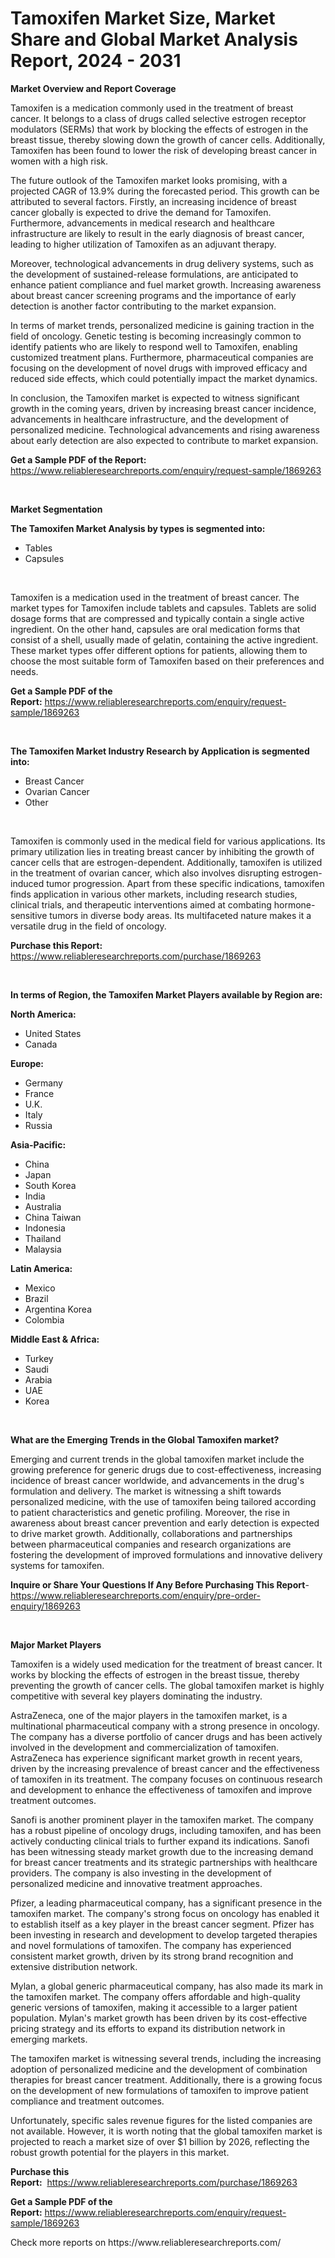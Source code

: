 <p><h1>Tamoxifen Market Size, Market Share and Global Market Analysis Report, 2024 - 2031</h1></p><p><strong>Market Overview and Report Coverage</strong></p>
<p><p>Tamoxifen is a medication commonly used in the treatment of breast cancer. It belongs to a class of drugs called selective estrogen receptor modulators (SERMs) that work by blocking the effects of estrogen in the breast tissue, thereby slowing down the growth of cancer cells. Additionally, Tamoxifen has been found to lower the risk of developing breast cancer in women with a high risk.</p><p>The future outlook of the Tamoxifen market looks promising, with a projected CAGR of 13.9% during the forecasted period. This growth can be attributed to several factors. Firstly, an increasing incidence of breast cancer globally is expected to drive the demand for Tamoxifen. Furthermore, advancements in medical research and healthcare infrastructure are likely to result in the early diagnosis of breast cancer, leading to higher utilization of Tamoxifen as an adjuvant therapy.</p><p>Moreover, technological advancements in drug delivery systems, such as the development of sustained-release formulations, are anticipated to enhance patient compliance and fuel market growth. Increasing awareness about breast cancer screening programs and the importance of early detection is another factor contributing to the market expansion.</p><p>In terms of market trends, personalized medicine is gaining traction in the field of oncology. Genetic testing is becoming increasingly common to identify patients who are likely to respond well to Tamoxifen, enabling customized treatment plans. Furthermore, pharmaceutical companies are focusing on the development of novel drugs with improved efficacy and reduced side effects, which could potentially impact the market dynamics.</p><p>In conclusion, the Tamoxifen market is expected to witness significant growth in the coming years, driven by increasing breast cancer incidence, advancements in healthcare infrastructure, and the development of personalized medicine. Technological advancements and rising awareness about early detection are also expected to contribute to market expansion.</p></p>
<p><strong>Get a Sample PDF of the Report:</strong> <a href="https://www.reliableresearchreports.com/enquiry/request-sample/1869263">https://www.reliableresearchreports.com/enquiry/request-sample/1869263</a></p>
<p>&nbsp;</p>
<p><strong>Market Segmentation</strong></p>
<p><strong>The Tamoxifen Market Analysis by types is segmented into:</strong></p>
<p><ul><li>Tables</li><li>Capsules</li></ul></p>
<p>&nbsp;</p>
<p><p>Tamoxifen is a medication used in the treatment of breast cancer. The market types for Tamoxifen include tablets and capsules. Tablets are solid dosage forms that are compressed and typically contain a single active ingredient. On the other hand, capsules are oral medication forms that consist of a shell, usually made of gelatin, containing the active ingredient. These market types offer different options for patients, allowing them to choose the most suitable form of Tamoxifen based on their preferences and needs.</p></p>
<p><strong>Get a Sample PDF of the Report:</strong>&nbsp;<a href="https://www.reliableresearchreports.com/enquiry/request-sample/1869263">https://www.reliableresearchreports.com/enquiry/request-sample/1869263</a></p>
<p>&nbsp;</p>
<p><strong>The Tamoxifen Market Industry Research by Application is segmented into:</strong></p>
<p><ul><li>Breast Cancer</li><li>Ovarian Cancer</li><li>Other</li></ul></p>
<p>&nbsp;</p>
<p><p>Tamoxifen is commonly used in the medical field for various applications. Its primary utilization lies in treating breast cancer by inhibiting the growth of cancer cells that are estrogen-dependent. Additionally, tamoxifen is utilized in the treatment of ovarian cancer, which also involves disrupting estrogen-induced tumor progression. Apart from these specific indications, tamoxifen finds application in various other markets, including research studies, clinical trials, and therapeutic interventions aimed at combating hormone-sensitive tumors in diverse body areas. Its multifaceted nature makes it a versatile drug in the field of oncology.</p></p>
<p><strong>Purchase this Report:</strong>&nbsp; <a href="https://www.reliableresearchreports.com/purchase/1869263">https://www.reliableresearchreports.com/purchase/1869263</a></p>
<p>&nbsp;</p>
<p><strong>In terms of Region, the Tamoxifen Market Players available by Region are:</strong></p>
<p>
    <p> <strong> North America: </strong>
        <ul>
            <li>United States</li>
            <li>Canada</li>
        </ul>
        </p> 
    <p> <strong> Europe: </strong>
        <ul>
            <li>Germany</li>
            <li>France</li>
            <li>U.K.</li>
            <li>Italy</li>
            <li>Russia</li>
        </ul>
        </p> 
    <p> <strong> Asia-Pacific: </strong>
        <ul>
            <li>China</li>
            <li>Japan</li>
            <li>South Korea</li>
            <li>India</li>
            <li>Australia</li>
            <li>China Taiwan</li>
            <li>Indonesia</li>
            <li>Thailand</li>
            <li>Malaysia</li>
        </ul>
        </p> 
    <p> <strong> Latin America: </strong>
        <ul>
            <li>Mexico</li>
            <li>Brazil</li>
            <li>Argentina Korea</li>
            <li>Colombia</li>
        </ul>
        </p> 
    <p> <strong> Middle East & Africa: </strong>
        <ul>
            <li>Turkey</li>
            <li>Saudi</li>
            <li>Arabia</li>
            <li>UAE</li>
            <li>Korea</li>
        </ul>
    </p>
    </p>
<p>&nbsp;</p>
<p><strong>What are the Emerging Trends in the Global Tamoxifen market?</strong></p>
<p><p>Emerging and current trends in the global tamoxifen market include the growing preference for generic drugs due to cost-effectiveness, increasing incidence of breast cancer worldwide, and advancements in the drug's formulation and delivery. The market is witnessing a shift towards personalized medicine, with the use of tamoxifen being tailored according to patient characteristics and genetic profiling. Moreover, the rise in awareness about breast cancer prevention and early detection is expected to drive market growth. Additionally, collaborations and partnerships between pharmaceutical companies and research organizations are fostering the development of improved formulations and innovative delivery systems for tamoxifen.</p></p>
<p><strong>Inquire or Share Your Questions If Any Before Purchasing This Report</strong>- <a href="https://www.reliableresearchreports.com/enquiry/pre-order-enquiry/1869263">https://www.reliableresearchreports.com/enquiry/pre-order-enquiry/1869263</a></p>
<p>&nbsp;</p>
<p><strong>Major Market Players</strong></p>
<p><p>Tamoxifen is a widely used medication for the treatment of breast cancer. It works by blocking the effects of estrogen in the breast tissue, thereby preventing the growth of cancer cells. The global tamoxifen market is highly competitive with several key players dominating the industry.</p><p>AstraZeneca, one of the major players in the tamoxifen market, is a multinational pharmaceutical company with a strong presence in oncology. The company has a diverse portfolio of cancer drugs and has been actively involved in the development and commercialization of tamoxifen. AstraZeneca has experience significant market growth in recent years, driven by the increasing prevalence of breast cancer and the effectiveness of tamoxifen in its treatment. The company focuses on continuous research and development to enhance the effectiveness of tamoxifen and improve treatment outcomes.</p><p>Sanofi is another prominent player in the tamoxifen market. The company has a robust pipeline of oncology drugs, including tamoxifen, and has been actively conducting clinical trials to further expand its indications. Sanofi has been witnessing steady market growth due to the increasing demand for breast cancer treatments and its strategic partnerships with healthcare providers. The company is also investing in the development of personalized medicine and innovative treatment approaches.</p><p>Pfizer, a leading pharmaceutical company, has a significant presence in the tamoxifen market. The company's strong focus on oncology has enabled it to establish itself as a key player in the breast cancer segment. Pfizer has been investing in research and development to develop targeted therapies and novel formulations of tamoxifen. The company has experienced consistent market growth, driven by its strong brand recognition and extensive distribution network.</p><p>Mylan, a global generic pharmaceutical company, has also made its mark in the tamoxifen market. The company offers affordable and high-quality generic versions of tamoxifen, making it accessible to a larger patient population. Mylan's market growth has been driven by its cost-effective pricing strategy and its efforts to expand its distribution network in emerging markets.</p><p>The tamoxifen market is witnessing several trends, including the increasing adoption of personalized medicine and the development of combination therapies for breast cancer treatment. Additionally, there is a growing focus on the development of new formulations of tamoxifen to improve patient compliance and treatment outcomes.</p><p>Unfortunately, specific sales revenue figures for the listed companies are not available. However, it is worth noting that the global tamoxifen market is projected to reach a market size of over $1 billion by 2026, reflecting the robust growth potential for the players in this market.</p></p>
<p><strong>Purchase this Report:</strong>&nbsp;&nbsp;<a href="https://www.reliableresearchreports.com/purchase/1869263">https://www.reliableresearchreports.com/purchase/1869263</a></p>
<p></p>
<p><strong>Get a Sample PDF of the Report:</strong>&nbsp;<a href="https://www.reliableresearchreports.com/enquiry/request-sample/1869263">https://www.reliableresearchreports.com/enquiry/request-sample/1869263</a></p>
<p>Check more reports on https://www.reliableresearchreports.com/</p>